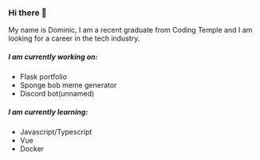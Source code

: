### Hi there 👋

My name is Dominic, I am a recent graduate from Coding Temple and I am looking for a career in the tech industry.

##### I am currently working on:

- Flask portfolio
- Sponge bob meme generator
- Discord bot(unnamed)

##### I am currently learning:

- Javascript/Typescript
- Vue
- Docker

<!--
**TrashBandiHoot/TrashBandiHoot** is a ✨ _special_ ✨ repository because its `README.md` (this file) appears on your GitHub profile.

Here are some ideas to get you started:

- 🔭 I’m currently working on ...
- 🌱 I’m currently learning ...
- 👯 I’m looking to collaborate on ...
- 🤔 I’m looking for help with ...
- 💬 Ask me about ...
- 📫 How to reach me: ...
- 😄 Pronouns: ...
- ⚡ Fun fact: ...
-->
